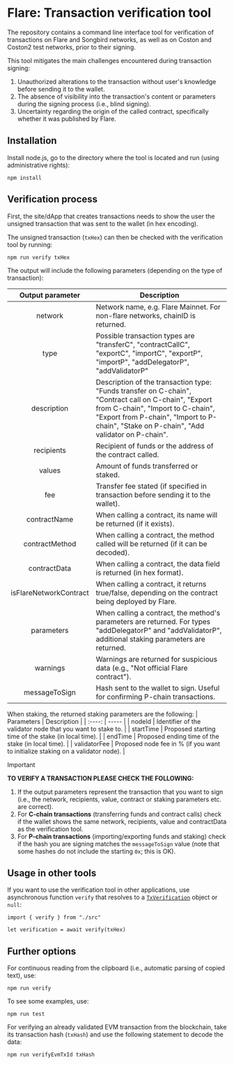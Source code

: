 # Flare: Transaction verification tool

The repository contains a command line interface tool for verification of transactions on Flare and Songbird networks, as well as on Coston and Coston2 test networks, prior to their signing.

This tool mitigates the main challenges encountered during transaction signing:
1. Unauthorized alterations to the transaction without user's knowledge before sending it to the wallet.
2. The absence of visibility into the transaction's content or parameters during the signing process (i.e., blind signing).
3. Uncertainty regarding the origin of the called contract, specifically whether it was published by Flare.

## Installation

Install node.js, go to the directory where the tool is located and run (using administrative rights):
```
npm install
```

## Verification process

First, the site/dApp that creates transactions needs to show the user the unsigned transaction that was sent to the wallet (in hex encoding).

The unsigned transaction (`txHex`) can then be checked with the verification tool by running:
```
npm run verify txHex
```
The output will include the following parameters (depending on the type of transaction):

| Output parameter | Description |
| :----: | ----- | 
| network 					      | Network name, e.g. Flare Mainnet. For non-flare networks, chainID is returned. |
| type 						        | Possible transaction types are "transferC", "contractCallC", "exportC", "importC", "exportP", "importP", "addDelegatorP", "addValidatorP" |
| description 				    | Description of the transaction type: "Funds transfer on C-chain", "Contract call on C-chain", "Export from C-chain", "Import to C-chain", "Export from P-chain", "Import to P-chain", "Stake on P-chain", "Add validator on P-chain". |                 
| recipients  				    | Recipient of funds or the address of the contract called. |
| values      				    | Amount of funds transferred or staked. |
| fee         				    | Transfer fee stated (if specified in transaction before sending it to the wallet).  |              
| contractName      		  | When calling a contract, its name will be returned (if it exists).  |               	
| contractMethod   			  | When calling a contract, the method called will be returned (if it can be decoded). |                  
| contractData      		  | When calling a contract, the data field is returned (in hex format). |
| isFlareNetworkContract 	| When calling a contract, it returns true/false, depending on the contract being deployed by Flare. |
| parameters				      | When calling a contract, the method's parameters are returned. For types "addDelegatorP" and "addValidatorP", additional staking parameters are returned. |
| warnings					      | Warnings are returned for suspicious data (e.g., "Not official Flare contract"). |
| messageToSign	  			  | Hash sent to the wallet to sign. Useful for confirming P-chain transactions. |

When staking, the returned staking parameters are the following:
| Parameters | Description |
| :----: | ----- | 
| nodeId | Identifier of the validator node that you want to stake to. |
| startTime | Proposed starting time of the stake (in local time). |
| endTime | Proposed ending time of the stake (in local time). |
| validatorFee | Proposed node fee in % (if you want to initialize staking on a validator node). |

> [!IMPORTANT]
> **TO VERIFY A TRANSACTION PLEASE CHECK THE FOLLOWING:**
> 1. If the output parameters represent the transaction that you want to sign (i.e., the network, recipients, value, contract or staking parameters etc. are correct).
> 2. For **C-chain transactions** (transferring funds and contract calls) check if the wallet shows the same network, recipients, value and contractData as the verification tool.
> 3. For **P-chain transactions** (importing/exporting funds and staking) check if the hash you are signing matches the `messageToSign` value (note that some hashes do not include the starting `0x`; this is OK).

## Usage in other tools

If you want to use the verification tool in other applications, use asynchronous function `verify` that resolves to a [`TxVerification`](src/interface.ts) object or `null`:
```
import { verify } from "./src"

let verification = await verify(txHex)
```

## Further options

For continuous reading from the clipboard (i.e., automatic parsing of copied text), use:
```
npm run verify
```

To see some examples, use:
```
npm run test
```

For verifying an already validated EVM transaction from the blockchain, take its transaction hash (`txHash`) and use the following statement to decode the data:
```
npm run verifyEvmTxId txHash
```

